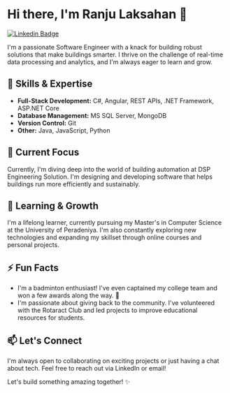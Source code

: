 # Hi there, I'm Ranju Laksahan 👋

[![Linkedin Badge](https://img.shields.io/badge/-LinkedIn-blue?style=flat-square&logo=Linkedin&logoColor=white&link=https://www.linkedin.com/in/ranju-laksahan-gamage-47635519b)](https://www.linkedin.com/in/ranju-gamage47635519b)   
  
 

I'm a passionate Software Engineer with a knack for building robust solutions that make buildings smarter. I thrive on the challenge of real-time data processing and analytics, and I'm always eager to learn and grow.

## 🚀 Skills & Expertise

* **Full-Stack Development:** C#, Angular, REST APIs, .NET Framework, ASP.NET Core
* **Database Management:** MS SQL Server, MongoDB
* **Version Control:** Git
* **Other:** Java, JavaScript, Python

## 🔭 Current Focus

Currently, I'm diving deep into the world of building automation at DSP Engineering Solution. I'm designing and developing software that helps buildings run more efficiently and sustainably.

## 🌱 Learning & Growth

I'm a lifelong learner, currently pursuing my Master's in Computer Science at the University of Peradeniya. I'm also constantly exploring new technologies and expanding my skillset through online courses and personal projects.

## ⚡ Fun Facts

* I'm a badminton enthusiast! I've even captained my college team and won a few awards along the way. 🏸
* I'm passionate about giving back to the community. I've volunteered with the Rotaract Club and led projects to improve educational resources for students. 

## 📫 Let's Connect

I'm always open to collaborating on exciting projects or just having a chat about tech. Feel free to reach out via LinkedIn or email!

Let's build something amazing together! ✨

